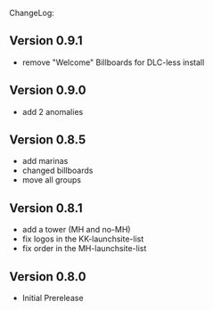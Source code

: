 ChangeLog:

## Version 0.9.1
 * remove "Welcome" Billboards for DLC-less install 

## Version 0.9.0
 * add 2 anomalies

## Version 0.8.5
 * add marinas
 * changed billboards
 * move all groups

## Version 0.8.1
 * add a tower (MH and no-MH)
 * fix logos in the KK-launchsite-list
 * fix order in the MH-launchsite-list

## Version 0.8.0
 * Initial Prerelease
